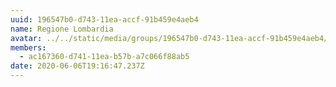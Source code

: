 ```yaml
---
uuid: 196547b0-d743-11ea-accf-91b459e4aeb4
name: Regione Lombardia
avatar: ../../static/media/groups/196547b0-d743-11ea-accf-91b459e4aeb4/1200px-flag_of_lombardy_square.svg.png
members:
  - ac167360-d741-11ea-b57b-a7c066f88ab5
date: 2020-06-06T19:16:47.237Z
---
```


<!-- <p></p> -->